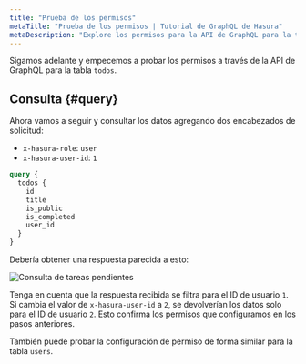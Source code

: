 ```yaml
---
title: "Prueba de los permisos"
metaTitle: "Prueba de los permisos | Tutorial de GraphQL de Hasura"
metaDescription: "Explore los permisos para la API de GraphQL para la tabla de tareas pendientes y vea cómo está restringido el acceso a los datos"
---
```


Sigamos adelante y empecemos a probar los permisos a través de la API de GraphQL para la tabla `todos`.

## Consulta {#query}

Ahora vamos a seguir y consultar los datos agregando dos encabezados de solicitud:

- `x-hasura-role`: `user`
- `x-hasura-user-id`: `1`

```graphql
query {
  todos {
    id
    title
    is_public
    is_completed
    user_id
  }
}
```

Debería obtener una respuesta parecida a esto:

![Consulta de tareas pendientes](https://graphql-engine-cdn.hasura.io/learn-hasura/assets/graphql-hasura/todos-permission-testing.png)

Tenga en cuenta que la respuesta recibida se filtra para el ID de usuario `1`. Si cambia el valor de `x-hasura-user-id` a `2`, se devolverían los datos solo para el ID de usuario `2`. Esto confirma los permisos que configuramos en los pasos anteriores.

También puede probar la configuración de permiso de forma similar para la tabla `users`.
